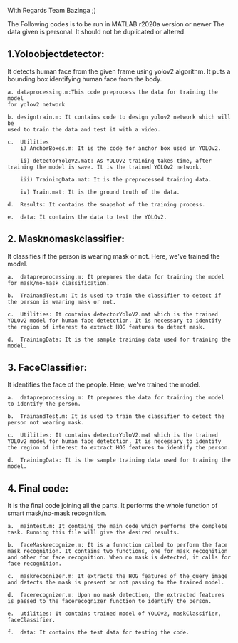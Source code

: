 With Regards Team Bazinga ;)

The Following codes is to be run in MATLAB r2020a version or newer The data given is personal. It should not be duplicated or altered.

## 1.Yoloobjectdetector:

It detects human face from the given frame using yolov2 algorithm. It puts a bounding box identifying human face from the
body.

    a. dataprocessing.m:This code preprocess the data for training the model
    for yolov2 network

    b. designtrain.m: It contains code to design yolov2 network which will be
    used to train the data and test it with a video.

    c.  Utilities
        i) AnchorBoxes.m: It is the code for anchor box used in YOLOv2.

        ii) detectorYoloV2.mat: As YOLOv2 training takes time, after training the model is save. It is the trained YOLOv2 network.

        iii) TrainingData.mat: It is the preprocessed training data.

        iv) Train.mat: It is the ground truth of the data.

    d.  Results: It contains the snapshot of the training process.

    e.  data: It contains the data to test the YOLOv2.

## 2. Masknomaskclassifier:

It classifies if the person is wearing mask or not. Here, we've trained the model.

    a.  datapreprocessing.m: It prepares the data for training the model for mask/no-mask classification.

    b.  TrainandTest.m: It is used to train the classifier to detect if the person is wearing mask or not.

    c.  Utilities: It contains detectorYoloV2.mat which is the trained YOLOv2 model for human face detetction. It is necessary to identify the region of interest to extract HOG features to detect mask.

    d.  TrainingData: It is the sample training data used for training the model.

## 3. FaceClassifier:

It identifies the face of the people. Here, we've trained the model.

    a.  datapreprocessing.m: It prepares the data for training the model to identify the person.

    b.  TrainandTest.m: It is used to train the classifier to detect the person not wearing mask.

    c.  Utilities: It contains detectorYoloV2.mat which is the trained YOLOv2 model for human face detetction. It is necessary to identify the region of interest to extract HOG features to identify the person.

    d.  TrainingData: It is the sample training data used for training the model.

## 4. Final code:

It is the final code joining all the parts. It performs the whole function of smart mask/no-mask recognition.

    a.  maintest.m: It contains the main code which performs the complete task. Running this file will give the desired results.

    b.  faceMaskrecognize.m: It is a funnction called to perform the face mask recognition. It contains two functions, one for mask recognition and other for face recognition. When no mask is detected, it calls for face recognition.

    c.  maskrecognizer.m: It extracts the HOG features of the query image and detects the mask is present or not passing to the trained model.

    d.  facerecognizer.m: Upon no mask detection, the extracted features is passed to the facerecognizer function to identify the person.

    e.  utilities: It contains trained model of YOLOv2, maskClassifier, faceClassifier.

    f.  data: It contains the test data for testing the code.
